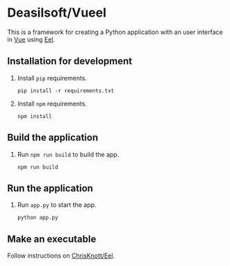 # Deasilsoft/Vueel

This is a framework for creating a Python application with an user interface in [Vue](https://github.com/vuejs/vue) using [Eel](https://github.com/ChrisKnott/Eel).

## Installation for development

1. Install `pip` requirements.

       pip install -r requirements.txt

2. Install `npm` requirements.

       npm install

## Build the application

1. Run `npm run build` to build the app.

       npm run build

## Run the application

1. Run `app.py` to start the app.

       python app.py

## Make an executable

Follow instructions on [ChrisKnott/Eel](https://github.com/ChrisKnott/Eel#building-distributable-binary-with-pyinstaller).
